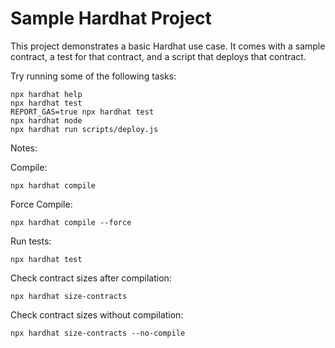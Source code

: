 # Sample Hardhat Project

This project demonstrates a basic Hardhat use case. It comes with a sample contract, a test for that contract, and a script that deploys that contract.

Try running some of the following tasks:

```shell
npx hardhat help
npx hardhat test
REPORT_GAS=true npx hardhat test
npx hardhat node
npx hardhat run scripts/deploy.js
```


Notes:

Compile:
```
npx hardhat compile
```

Force Compile:
```
npx hardhat compile --force
```

Run tests:
```
npx hardhat test
```

Check contract sizes after compilation:
```
npx hardhat size-contracts
```

Check contract sizes without compilation:
```
npx hardhat size-contracts --no-compile
```